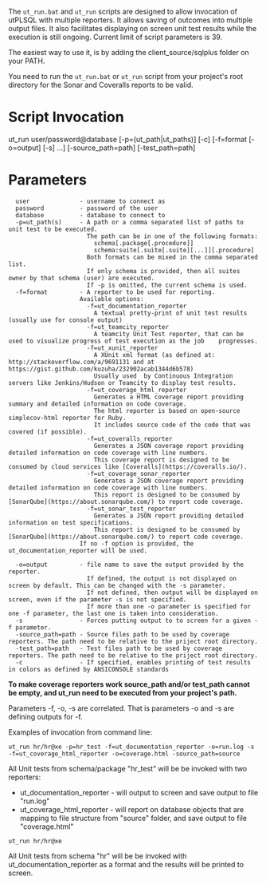The `ut_run.bat` and `ut_run` scripts are designed to allow invocation of utPLSQL with multiple reporters.
It allows saving of outcomes into multiple output files.
It also facilitates displaying on screen unit test results while the execution is still ongoing.
Current limit of script parameters is 39.

The easiest way to use it, is by adding the client_source/sqlplus folder on your PATH.

You need to run the `ut_run.bat` or `ut_run` script from your project's root directory for the Sonar and Coveralls reports to be valid.   

# Script Invocation
  ut_run user/password@database [-p=(ut_path|ut_paths)] [-c] [-f=format [-o=output] [-s] ...] [-source_path=path] [-test_path=path]

# Parameters
```
  user              - username to connect as
  password          - password of the user
  database          - database to connect to
  -p=ut_path(s)     - A path or a comma separated list of paths to unit test to be executed.     
                      The path can be in one of the following formats:
                        schema[.package[.procedure]]
                        schema:suite[.suite[.suite][...]][.procedure]
                      Both formats can be mixed in the comma separated list.
                      If only schema is provided, then all suites owner by that schema (user) are executed.
                      If -p is omitted, the current schema is used.
  -f=format         - A reporter to be used for reporting.
                    Available options:
                      -f=ut_documentation_reporter
                        A textual pretty-print of unit test results (usually use for console output)
                      -f=ut_teamcity_reporter
                        A teamcity Unit Test reporter, that can be used to visualize progress of test execution as the job    progresses.
                      -f=ut_xunit_reporter
                        A XUnit xml format (as defined at: http://stackoverflow.com/a/9691131 and at https://gist.github.com/kuzuha/232902acab1344d6b578)
                        Usually used  by Continuous Integration servers like Jenkins/Hudson or Teamcity to display test results.
                      -f=ut_coverage_html_reporter
                        Generates a HTML coverage report providing summary and detailed information on code coverage.
                        The html reporter is based on open-source    simplecov-html reporter for Ruby.
                        It includes source code of the code that was covered (if possible).
                      -f=ut_coveralls_reporter
                        Generates a JSON coverage report providing detailed information on code coverage with line numbers.
                        This coverage report is designed to be consumed by cloud services like [Coveralls](https://coveralls.io/).
                      -f=ut_coverage_sonar_reporter
                        Generates a JSON coverage report providing detailed information on code coverage with line numbers.
                        This report is designed to be consumed by [SonarQube](https://about.sonarqube.com/) to report code coverage.
                      -f=ut_sonar_test_reporter
                        Generates a JSON report providing detailed information on test specifications.
                        This report is designed to be consumed by [SonarQube](https://about.sonarqube.com/) to report code coverage.
                    If no -f option is provided, the ut_documentation_reporter will be used.

  -o=output         - file name to save the output provided by the reporter.
                      If defined, the output is not displayed on screen by default. This can be changed with the -s parameter.
                      If not defined, then output will be displayed on screen, even if the parameter -s is not specified.
                      If more than one -o parameter is specified for one -f parameter, the last one is taken into consideration.
  -s                - Forces putting output to to screen for a given -f parameter.
  -source_path=path - Source files path to be used by coverage reporters. The path need to be relative to the priject root directory.
  -test_path=path   - Test files path to be used by coverage reporters. The path need to be relative to the priject root directory.
  -c                - If specified, enables printing of test results in colors as defined by ANSICONSOLE standards
```

**To make coverage reporters work source_path and/or test_path cannot be empty, and ut_run need to be executed from your project's path.**

Parameters -f, -o, -s are correlated. That is parameters -o and -s are defining outputs for -f.

Examples of invocation from command line:

`ut_run hr/hr@xe -p=hr_test -f=ut_documentation_reporter -o=run.log -s -f=ut_coverage_html_reporter -o=coverage.html -source_path=source`

All Unit tests from schema/package "hr_test" will be be invoked with two reporters:
  - ut_documentation_reporter - will output to screen and save output to file "run.log"
  - ut_coverage_html_reporter - will report on database objects that are mapping to file structure from "source" folder, and save output to file "coverage.html"

`ut_run hr/hr@xe`

All Unit tests from schema "hr" will be be invoked with ut_documentation_reporter as a format and the results will be printed to screen.
